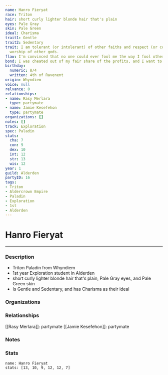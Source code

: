 ```yaml
---
name: Hanro Fieryat
race: Triton
hair: short curly lighter blonde hair that's plain
eyes: Pale Gray
skin: Pale Green
ideal: Charisma
trait1: Gentle
trait2: Sedentary
trait: I am tolerant (or intolerant) of other faiths and respect (or condemn) the
  worship of other gods.
flaw: I'm convinced that no one could ever fool me the way I fool others.
bond: I was cheated out of my fair share of the profits, and I want to get my due.
birthday:
  numeric: 8/4
  written: 4th of Ravenent
origin: Whyndiem
voice: null
relvance: 0
relationships:
- name: Rasy Merlara
  type: partymate
- name: Jamie Kesefehon
  type: partymate
organizations: []
notes: []
track: Exploration
spec: Paladin
stats:
  cha: 7
  con: 9
  dex: 10
  int: 12
  str: 13
  wis: 12
year: 1
guild: Alderden
partyID: 16
tags:
- Triton
- Aldercrown Empire
- Paladin
- Exploration
- 1st
- Alderden
---
```

# Hanro Fieryat
---
### Description
- Triton Paladin from Whyndiem
- 1st year Exploration student in Alderden
- short curly lighter blonde hair that's plain, Pale Gray eyes, and Pale Green skin
- Is Gentle and Sedentary, and has Charisma as their ideal

### Organizations

### Relationships
[[Rasy Merlara]]: partymate
[[Jamie Kesefehon]]: partymate

### Notes

### Stats
```statblock
name: Hanro Fieryat
stats: [13, 10, 9, 12, 12, 7]
```